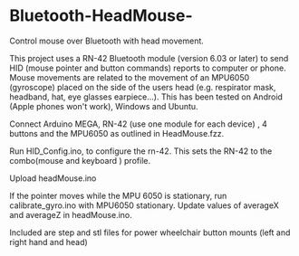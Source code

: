 # Bluetooth-HeadMouse-
Control mouse over Bluetooth with head movement. 

This project uses a RN-42 Bluetooth module (version 6.03 or later) to send HID (mouse pointer and button commands) reports to computer or phone. Mouse movements are related to the movement of an MPU6050 (gyroscope) placed on the side of the users head (e.g. respirator mask, headband, hat, eye glasses earpiece...). This has been tested on Android (Apple phones won't work), Windows and Ubuntu.

Connect Arduino MEGA, RN-42 (use one module for each device) , 4 buttons and the MPU6050 as outlined in HeadMouse.fzz.

Run HID_Config.ino, to configure the rn-42. This sets the RN-42 to the combo(mouse and keyboard ) profile.

Upload headMouse.ino

If the pointer moves while the MPU 6050 is stationary, run calibrate_gyro.ino with MPU6050 stationary. Update values of averageX and averageZ in headMouse.ino.

Included are step and stl files for power wheelchair button mounts (left and right hand and head)
